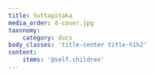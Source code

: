 ```yaml
---
title: Suttapiṭaka
media_order: d-cover.jpg
taxonomy:
    category: docs
body_classes: 'title-center title-h1h2'
content:
    items: '@self.children'
---
```


